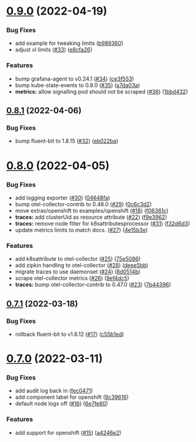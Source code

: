 # [0.9.0](https://github.com/observeinc/manifests/compare/v0.8.1...v0.9.0) (2022-04-19)


### Bug Fixes

* add example for tweaking limits ([b989360](https://github.com/observeinc/manifests/commit/b9893604626d803932bb89218af555000dfed0ab))
* adjust xl limits ([#33](https://github.com/observeinc/manifests/issues/33)) ([e8cfa26](https://github.com/observeinc/manifests/commit/e8cfa263c74dd8b30512c59df1da022fa07c063e))


### Features

* bump grafana-agent to v0.24.1 ([#34](https://github.com/observeinc/manifests/issues/34)) ([ce3f553](https://github.com/observeinc/manifests/commit/ce3f5530c679fc9e8ee4ae306b4baf770768b4ea))
* bump kube-state-events to 0.8.0 ([#35](https://github.com/observeinc/manifests/issues/35)) ([a7da03a](https://github.com/observeinc/manifests/commit/a7da03abdfe73e2e1929dd5e423a257b609e5c2c))
* **metrics:** allow signalling pod should not be scraped ([#36](https://github.com/observeinc/manifests/issues/36)) ([1bbd432](https://github.com/observeinc/manifests/commit/1bbd432a551b2f42cc4cb58fe84c9a1edbe95f63))



## [0.8.1](https://github.com/observeinc/manifests/compare/v0.8.0...v0.8.1) (2022-04-06)


### Bug Fixes

* bump fluent-bit to 1.8.15 ([#32](https://github.com/observeinc/manifests/issues/32)) ([eb022ba](https://github.com/observeinc/manifests/commit/eb022ba334fcca410207331430e7cd077241f515))



# [0.8.0](https://github.com/observeinc/manifests/compare/v0.7.1...v0.8.0) (2022-04-05)


### Bug Fixes

* add logging exporter ([#30](https://github.com/observeinc/manifests/issues/30)) ([04648fa](https://github.com/observeinc/manifests/commit/04648fa3f81f1b9a05f7986101a0685d8209fe1e))
* bump otel-collector-contrib to 0.48.0 ([#29](https://github.com/observeinc/manifests/issues/29)) ([0c6c3d2](https://github.com/observeinc/manifests/commit/0c6c3d2b32d4d548e099b01ae7622200c81d6540))
* move extras/openshift to examples/openshift ([#18](https://github.com/observeinc/manifests/issues/18)) ([f06361c](https://github.com/observeinc/manifests/commit/f06361c02f1bdde447a364930757aecd8ded3126))
* **traces:** add clusterUid as resource attribute ([#22](https://github.com/observeinc/manifests/issues/22)) ([f9e3962](https://github.com/observeinc/manifests/commit/f9e3962369d6bafafafa6355d9d208f6f2388475))
* **traces:** remove node filter for k8sattributesprocessor ([#31](https://github.com/observeinc/manifests/issues/31)) ([f32d6d3](https://github.com/observeinc/manifests/commit/f32d6d3027fd0abe89d7ffdc0422b91838d3734e))
* update metrics limits to match docs. ([#27](https://github.com/observeinc/manifests/issues/27)) ([4e15b3e](https://github.com/observeinc/manifests/commit/4e15b3e107ec1b590b7471d17b2369f78c780234))


### Features

* add k8sattribute to otel-collector ([#25](https://github.com/observeinc/manifests/issues/25)) ([75e5086](https://github.com/observeinc/manifests/commit/75e508612b76cbda0dec8adb92afaab580608a12))
* add zipkin handling to otel-collector ([#28](https://github.com/observeinc/manifests/issues/28)) ([deee5bb](https://github.com/observeinc/manifests/commit/deee5bbdeae9d14fcd77f58cba1b72d878d47e73))
* migrate traces to use daemonset ([#24](https://github.com/observeinc/manifests/issues/24)) ([8d0514b](https://github.com/observeinc/manifests/commit/8d0514b3e9bae8aec68ca8b1035bf330219c87eb))
* scrape otel-collector metrics ([#26](https://github.com/observeinc/manifests/issues/26)) ([8ef4dc5](https://github.com/observeinc/manifests/commit/8ef4dc5c7400a366509000e135657e53b746467d))
* **traces:** bump otel-collector-contrib to 0.47.0 ([#23](https://github.com/observeinc/manifests/issues/23)) ([7b44396](https://github.com/observeinc/manifests/commit/7b443961ab3b647aa4e26c3d0bead094d4f14cf0))



## [0.7.1](https://github.com/observeinc/manifests/compare/v0.7.0...v0.7.1) (2022-03-18)


### Bug Fixes

* rollback fluent-bit to v1.8.12 ([#17](https://github.com/observeinc/manifests/issues/17)) ([c55b1ed](https://github.com/observeinc/manifests/commit/c55b1ed62a78a9b6c139a3259ab954b5db7c8756))



# [0.7.0](https://github.com/observeinc/manifests/compare/v0.6.1...v0.7.0) (2022-03-11)


### Bug Fixes

* add audit log back in ([fec0471](https://github.com/observeinc/manifests/commit/fec047195d6f0fd3cbdfa7fcf819f37c6104405f))
* add component label for openshift ([9c39616](https://github.com/observeinc/manifests/commit/9c3961602e472fc5b2d52a491e2d8bc284ea7d22))
* default node logs off ([#16](https://github.com/observeinc/manifests/issues/16)) ([6e7fe60](https://github.com/observeinc/manifests/commit/6e7fe60dad112cc701544dfc554728e315aabbac))


### Features

* add support for openshift ([#15](https://github.com/observeinc/manifests/issues/15)) ([a4246e2](https://github.com/observeinc/manifests/commit/a4246e258844a3316b528ee6e0922903d4432046))



